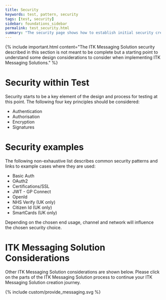 ```yaml
---
title: Security
keywords: test, pattern, security
tags: [test, security]
sidebar: foundations_sidebar
permalink: test_security.html
summary: "The security page shows how to establish initial security credentials (where necessary) with the ITK Messaging Solution provided"
---
```


{% include important.html content="The ITK Messaging Solution security described in this section is not meant to be complete but a starting point to understand some design considerations to consider when implementing ITK Messaging Solutions." %}

# Security within Test #

Security starts to be a key element of the design and process for testing at this point. The following four key principles should be considered:

- Authentication
- Authorisation
- Encryption
- Signatures

# Security examples #

The following non-exhaustive list describes common security patterns and links to example cases where they are used:

- Basic Auth
- OAuth2
- Certifications/SSL
- JWT - GP Connect
- OpenId
- NHS Verify (UK only)
- Citizen Id (UK only)
- SmartCards (UK only)

Depending on the chosen end usage, channel and network will influence the chosen security choice.


# ITK Messaging Solution Considerations #

Other ITK Messaging Solution considerations are shown below. Please click on the parts of the ITK Messaging Solution process to continue your ITK Messaging Solution creation journey.

{% include custom/provide_messaging.svg %}


